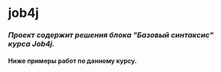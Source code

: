 # job4j

### *Проект содержит решения блока "Базовый синтаксис" курса Job4j.*
#### Ниже примеры работ по данному курсу.
